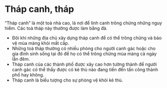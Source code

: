 # Tháp canh, tháp

“Tháp canh” là một toà nhà cao, là nơi để lính canh trông chừng những nguy hiểm. Các toà tháp này thường được làm bằng đá.
- Đôi khi những địa chủ xây dựng tháp canh để có thể trông chừng và bảo vệ mùa màng khỏi mất cắp. 
- Những toà tháp thường có nhiều phòng cho người canh gác hoặc cho gia đình sinh sống tại đó để họ có thể trông chừng mùa màng cả ngày lẫn đêm.
- Tháp canh của các thành phố được xây cao hơn tường thành để người canh gác có thể thấy được có kẻ thù nào đang tiến đến tấn công thành phố hay không.
- Tháp canh là biểu tượng cho sự phòng vệ khỏi kẻ thù.

